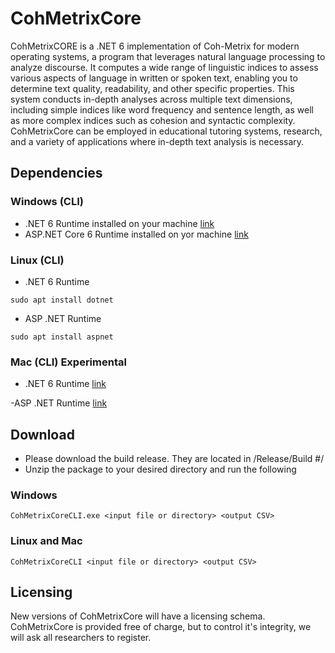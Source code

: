# CohMetrixCore

CohMetrixCORE is a .NET 6 implementation of Coh-Metrix for modern operating systems, a program that leverages natural language processing to analyze discourse. It computes a wide range of linguistic indices to assess various aspects of language in written or spoken text, enabling you to determine text quality, readability, and other specific properties. This system conducts in-depth analyses across multiple text dimensions, including simple indices like word frequency and sentence length, as well as more complex indices such as cohesion and syntactic complexity. CohMetrixCore can be employed in educational tutoring systems, research, and a variety of applications where in-depth text analysis is necessary.

## Dependencies

### Windows (CLI)

- .NET 6 Runtime installed on your machine [link](https://dotnet.microsoft.com/en-us/download/dotnet/thank-you/runtime-desktop-6.0.16-windows-x64-installer)
- ASP.NET Core 6 Runtime installed on yor machine [link](https://dotnet.microsoft.com/en-us/download/dotnet/thank-you/runtime-aspnetcore-6.0.16-windows-x64-installer)

### Linux (CLI)

- .NET 6 Runtime

`sudo apt install dotnet`

- ASP .NET Runtime

`sudo apt install aspnet`

### Mac (CLI) Experimental

- .NET 6 Runtime [link](https://dotnet.microsoft.com/en-us/download/dotnet/thank-you/runtime-6.0.22-macos-x64-installer)

-ASP .NET Runtime [link](https://dotnet.microsoft.com/en-us/download/dotnet/thank-you/runtime-aspnetcore-6.0.22-macos-x64-binaries)

## Download

- Please download the build release. They are located in /Release/Build #/
- Unzip the package to your desired directory and run the following

### Windows 

`CohMetrixCoreCLI.exe <input file or directory> <output CSV>`

### Linux and Mac

`CohMetrixCoreCLI <input file or directory> <output CSV>`


## Licensing

New versions of CohMetrixCore will have a licensing schema. CohMetrixCore is provided free of charge, but to control it's integrity, we will ask all researchers to register.
